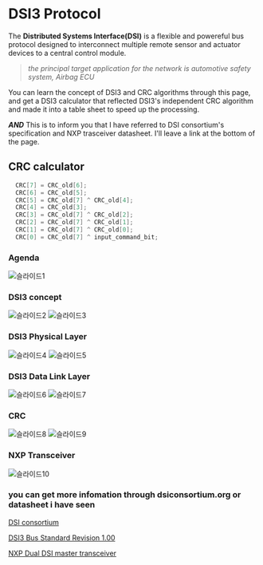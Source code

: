 # **DSI3 Protocol**
The **Distributed Systems Interface(DSI)** is a flexible and powereful bus protocol designed to interconnect multiple remote sensor and actuator devices to a central control module.
>*the principal target application for the network is automotive safety system, Airbag ECU*

You can learn the concept of DSI3 and CRC algorithms through this page, and get a DSI3 calculator that reflected DSI3's independent CRC algorithm and made it into a table sheet to speed up the processing.

***AND*** This is to inform you that I have referred to DSI consortium's specification and NXP trasceiver datasheet. I'll leave a link at the bottom of the page.

## CRC calculator
```c
  CRC[7] = CRC_old[6];
  CRC[6] = CRC_old[5];
  CRC[5] = CRC_old[7] ^ CRC_old[4];
  CRC[4] = CRC_old[3];
  CRC[3] = CRC_old[7] ^ CRC_old[2];
  CRC[2] = CRC_old[7] ^ CRC_old[1];
  CRC[1] = CRC_old[7] ^ CRC_old[0];
  CRC[0] = CRC_old[7] ^ input_command_bit;
```
### Agenda
![슬라이드1](https://user-images.githubusercontent.com/80473250/165660072-d969ee62-b34b-453a-94bb-e562275d8597.JPG)
### DSI3 concept
![슬라이드2](https://user-images.githubusercontent.com/80473250/165660097-b41d2ffd-0881-46aa-b6fa-feab585aa041.JPG)
![슬라이드3](https://user-images.githubusercontent.com/80473250/165660104-56b7434b-dc9b-4fcb-ad49-e909ec26b82e.JPG)
### DSI3 Physical Layer
![슬라이드4](https://user-images.githubusercontent.com/80473250/165660109-19105023-681c-41fe-b30b-4a8ac74f9326.JPG)
![슬라이드5](https://user-images.githubusercontent.com/80473250/165660111-a6d26893-54f5-434d-b689-60b699c37674.JPG)
### DSI3 Data Link Layer
![슬라이드6](https://user-images.githubusercontent.com/80473250/165660118-0a05e22a-b690-491b-8a90-16d890876ed1.JPG)
![슬라이드7](https://user-images.githubusercontent.com/80473250/165660123-87824c9d-30d8-45ba-9c1e-29e80af77a2d.JPG)
### CRC
![슬라이드8](https://user-images.githubusercontent.com/80473250/165660126-ded2fc69-4a90-4851-8d57-93f028c4d1e8.JPG)
![슬라이드9](https://user-images.githubusercontent.com/80473250/165660128-e5bab85e-0d9e-49b4-ba8c-b36d20863546.JPG)
### NXP Transceiver
![슬라이드10](https://user-images.githubusercontent.com/80473250/165660134-255e27f0-7e5c-4c24-8d25-303df811c2bf.JPG)

### you can get more infomation through dsiconsortium.org or datasheet i have seen

[DSI consortium](https://www.dsiconsortium.org/)

[DSI3 Bus Standard Revision 1.00](https://www.dsiconsortium.org/downloads/DSI3_%20Bus_Standard_r1.00.pdf)

[NXP Dual DSI master transceiver](https://www.nxp.com/docs/en/data-sheet/MC33SA0528.pdf)
